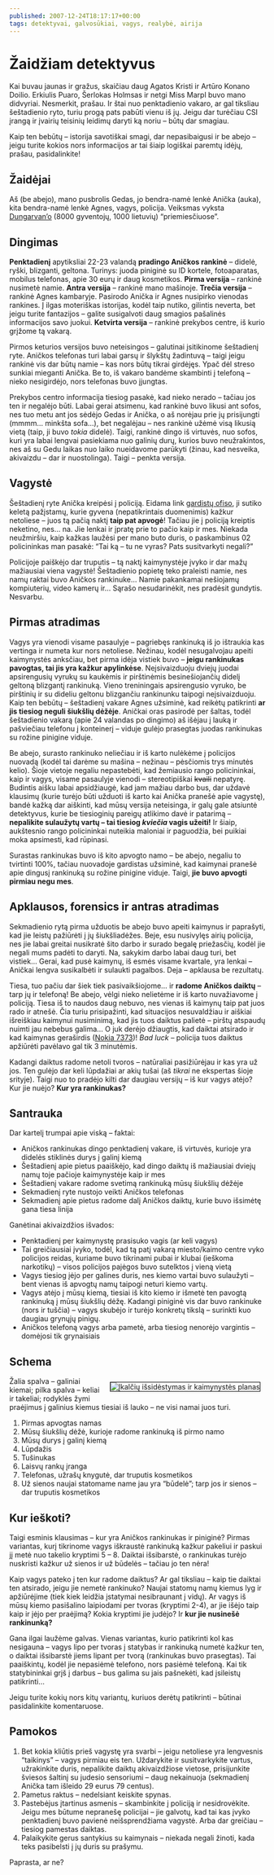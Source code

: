 ```yaml
---
published: 2007-12-24T18:17:17+00:00
tags: detektyvai, galvosūkiai, vagys, realybė, airija
---
```


# Žaidžiam detektyvus

<p>Kai buvau jaunas ir gražus, skaičiau daug Agatos Kristi ir Artūro Konano Doilio. Erkiulis Puaro, Šerlokas Holmsas ir netgi Miss Marpl buvo mano didvyriai. Nesmerkit, prašau. Ir štai nuo penktadienio vakaro, ar gal tiksliau šeštadienio ryto, turiu progą pats pabūti vienu iš jų. Jeigu dar turėčiau CSI įrangą ir įvairių teisinių leidimų daryti ką noriu – būtų dar smagiau.</p>
<p>Kaip ten bebūtų – istorija savotiškai smagi, dar nepasibaigusi ir be abejo – jeigu turite kokios nors informacijos ar tai šiaip logiškai paremtų idėjų, prašau, pasidalinkite!</p>
<h2>Žaidėjai</h2>
<p>Aš (be abejo), mano pusbrolis Gedas, jo bendra-namė lenkė Anička (auka), kita bendra-namė lenkė Agnes, vagys, policija. Veiksmas vyksta <a href="http://en.wikipedia.org/wiki/Dungarvan">Dungarvan’o</a> (8000 gyventojų, 1000 lietuvių) “priemiesčiuose”.<br>
<span id="more-15"></span></p>
<h2>Dingimas</h2>
<p><strong>Penktadienį</strong> apytiksliai 22-23 valandą <strong>pradingo Aničkos rankinė</strong> – didelė, ryški, blizganti, geltona. Turinys: juoda piniginė su ID kortele, fotoaparatas, mobilus telefonas, apie 30 eurų ir daug kosmetikos. <strong>Pirma versija</strong> – rankinė nusimetė namie. <strong>Antra versija</strong> – rankinė mano mašinoje. <strong>Trečia versija</strong> – rankinė Agnes kambaryje. Pasirodo Anička ir Agnes nusipirko vienodas rankines. Į ilgas moteriškas istorijas, kodėl taip nutiko, gilintis neverta, bet jeigu turite fantazijos – galite susigalvoti daug smagios pašalinės informacijos savo juokui. <strong>Ketvirta versija</strong> – rankinė prekybos centre, iš kurio grįžome tą vakarą.</p>
<p>Pirmos keturios versijos buvo neteisingos – galutinai įsitikinome šeštadienį ryte. Aničkos telefonas turi labai garsų ir šlykštų žadintuvą – taigi jeigu rankinė vis dar būtų namie – kas nors būtų tikrai girdėjęs. Ypač dėl streso sunkiai mieganti Anička. Be to, iš vakaro bandėme skambinti į telefoną – nieko nesigirdėjo, nors telefonas buvo įjungtas.</p>
<p>Prekybos centro informacija tiesiog pasakė, kad nieko nerado – tačiau jos ten ir negalėjo būti. Labai gerai atsimenu, kad rankinė buvo likusi ant sofos, nes tuo metu ant jos sėdėjo Gedas ir Anička, o aš norėjau prie jų prisijungti (mmmm… minkšta sofa…), bet negalėjau – nes rankinė užėmė visą likusią vietą (taip, ji buvo <em>tokia</em> didelė). Taigi, rankinė dingo iš virtuvės, nuo sofos, kuri yra labai lengvai pasiekiama nuo galinių durų, kurios buvo neužrakintos, nes aš su Gedu laikas nuo laiko nueidavome parūkyti (žinau, kad nesveika, akivaizdu – dar ir nuostolinga). Taigi – penkta versija.</p>
<h2>Vagystė</h2>
<p>Šeštadienį ryte Anička kreipėsi į policiją. Eidama link <a href="http://en.wikipedia.org/wiki/Garda_Síochána">gardistų ofiso</a>, ji sutiko keletą pažįstamų, kurie gyvena (nepatikrintais duomenimis) kažkur netoliese – juos tą pačią naktį <b>taip pat apvogė</b>! Tačiau jie į policiją kreiptis neketino, nes… na. Jie lenkai ir įpratę prie to pačio kaip ir mes. Niekada neužmiršiu, kaip kažkas laužėsi per mano buto duris, o paskambinus 02 policininkas man pasakė: “Tai ką – tu ne vyras? Pats susitvarkyti negali?”</p>
<p>Policijoje paiškėjo dar truputis – tą naktį kaimynystėje įvyko ir dar mažų mažiausiai viena vagystė! Šeštadienio popietę teko praleisti namie, nes namų raktai buvo Aničkos rankinuke… Namie pakankamai nešiojamų kompiuterių, video kamerų ir… Sąrašo nesudarinėkit, nes pradėsit gundytis. Nesvarbu.</p>
<h2>Pirmas atradimas</h2>
<p>Vagys yra vienodi visame pasaulyje – pagriebęs rankinuką iš jo ištraukia kas vertinga ir numeta kur nors netoliese. Nežinau, kodėl nesugalvojau apeiti kaimynystės anksčiau, bet pirma idėja vistiek buvo – <strong>jeigu rankinukas pavogtas, tai jis yra kažkur apylinkėse</strong>. Neįsivaizduoju dviejų juodai apsirengusių vyrukų su kaukėmis ir pirštinėmis besinešiojančių didelį geltoną blizgantį rankinuką. Vieno treniningais apsirengusio vyruko, be pirštinių ir su dideliu geltonu blizgančiu rankinunku taipogi neįsivaizduoju. Kaip ten bebūtų – šeštadienį vakare Agnes užsiminė, kad reikėtų patikrinti <strong>ar jis tiesiog neguli šiukšlių dėžėje</strong>. Aničkai oras pasirodė per šaltas, todėl šeštadienio vakarą (apie 24 valandas po dingimo) aš išėjau į lauką ir pašviečiau telefonu į konteinerį – viduje gulėjo prasegtas juodas rankinukas su rožine pinigine viduje.</p>
<p>Be abejo, surasto rankinuko neliečiau ir iš karto nulėkėme į policijos nuovadą (kodėl tai darėme su mašina – nežinau – pėsčiomis trys minutės kelio). Šioje vietoje negaliu nepastebėti, kad žemiausio rango policininkai, kaip ir vagys, visame pasaulyje vienodi – stereotipiškai <strike>kvaili</strike> nepatyrę. Budintis aišku labai apsidžiaugė, kad jam mažiau darbo bus, dar uždavė klausimų (kurie turėjo būti užduoti iš karto kai Anička pranešė apie vagystę), bandė kažką dar aiškinti, kad mūsų versija neteisinga, ir galų gale atsiuntė detektyvus, kurie be tiesioginių pareigų atlikimo davė ir patarimą – <strong>nepalikite sulaužytų vartų – tai tiesiog <em>kviečia</em> vagis užeiti!</strong> Ir šiaip, aukštesnio rango policininkai nuteikia maloniai ir paguodžia, bei puikiai moka apsimesti, kad rūpinasi.</p>
<p>Surastas rankinukas buvo iš kito apvogto namo – be abejo, negaliu to tvirtinti 100%, tačiau nuovadoje gardistas užsiminė, kad kaimynai pranešė apie dingusį rankinuką su rožine pinigine viduje. Taigi, <strong>jie buvo apvogti pirmiau negu mes</strong>.</p>
<h2>Apklausos, forensics ir antras atradimas</h2>
<p>Sekmadienio rytą pirma užduotis be abejo buvo apeiti kaimynus ir paprašyti, kad jie leistų pažiūrėti į jų šiukšliadėžes. Beje, esu nusivylęs airių policija, nes jie labai greitai nusikratė šito darbo ir surado begalę priežasčių, kodėl jie negali mums padėti to daryti. Na, sakykim darbo labai daug turi, bet vistiek… Gerai, kad pusė kaimynų, iš esmės visame kvartale, yra lenkai – Aničkai lengva susikalbėti ir sulaukti pagalbos. Deja – apklausa be rezultatų.</p>
<p>Tiesa, tuo pačiu dar šiek tiek pasivaikšiojome… ir <strong>radome Aničkos daiktų</strong> – tarp jų ir telefoną! Be abejo, vėlgi nieko nelietėme ir iš karto nuvažiavome į policiją. Tiesa iš to naudos daug nebuvo, nes vienas iš kaimynų taip pat juos rado ir atnešė. Čia turiu prisipažinti, kad situacijos nesuvaldžiau ir aiškiai išreiškiau kaimynui nusiminimą, kad jis tuos daiktus palietė – pirštų atspaudų nuimti jau nebebus galima… O juk derėjo džiaugtis, kad daiktai atsirado ir kad kaimynas geraširdis (<a href="http://europe.nokia.com/A4174152">Nokia 7373</a>)! <i>Bad luck</i> – policija tuos daiktus apžiūrėti pavėlavo gal tik 3 minutėmis.</p>
<p>Kadangi daiktus radome netoli tvoros – natūraliai pasižiūrėjau ir kas yra už jos. Ten gulėjo dar keli lūpdažiai ar akių tušai (aš <em>tikrai</em> ne ekspertas šioje srityje). Taigi nuo to pradėjo kilti dar daugiau versijų – iš kur vagys atėjo? Kur jie nuėjo? <strong>Kur yra rankinukas?</strong></p>
<h2>Santrauka</h2>
<p>Dar kartelį trumpai apie viską – faktai:</p>
<ul>
<li>Aničkos rankinukas dingo penktadienį vakare, iš virtuvės, kurioje yra didelės stiklinės durys į galinį kiemą</li>
<li>Šeštadienį apie pietus paaiškėjo, kad dingo daiktų iš mažiausiai dviejų namų toje pačioje kaimynystėje kaip ir mes</li>
<li>Šeštadienį vakare radome svetimą rankinuką mūsų šiukšlių dėžėje</li>
<li>Sekmadienį ryte nustojo veikti Aničkos telefonas</li>
<li>Sekmadienį apie pietus radome dalį Aničkos daiktų, kurie buvo išsimėtę gana tiesa linija</li>
</ul>
<p>Ganėtinai akivaizdžios išvados:</p>
<ul>
<li>Penktadienį per kaimynystę prasisuko vagis (ar keli vagys)</li>
<li>Tai greičiausiai įvyko, todėl, kad tą patį vakarą miesto/kaimo centre vyko policijos reidas, kuriame buvo tikrinami pubai ir klubai (ieškoma narkotikų) – visos policijos pajėgos buvo sutelktos į vieną vietą</li>
<li>Vagys tiesiog įėjo per galines duris, nes kiemo vartai buvo sulaužyti – bent vienas iš apvogtų namų taipogi neturi kiemo vartų.</li>
<li>Vagys atėjo į mūsų kiemą, tiesiai iš kito kiemo ir išmetė ten pavogtą rankinuką į mūsų šiukšlių dėžę. Kadangi piniginė vis dar buvo rankinuke (nors ir tuščia) – vagys skubėjo ir turėjo konkretų tikslą – surinkti kuo daugiau grynųjų pinigų.</li>
<li>Aničkos telefoną vagys arba pametė, arba tiesiog nenorėjo vargintis – domėjosi tik grynaisiais</li>
</ul>
<h2>Schema</h2>
<p><a href="https://www.dominykas.lt/uploads/2007/12/schema.png" title="Įkalčių išsidėstymas ir kaimynystės planas"><img src="https://www.dominykas.lt/uploads/2007/12/schema.png" alt="Įkalčių išsidėstymas ir kaimynystės planas" align="right" style="border: 1px solid #000;margin: 10px;"></a> Žalia spalva – galiniai kiemai; pilka spalva – keliai ir takeliai; rodyklės žymi praėjimus į galinius kiemus tiesiai iš lauko – ne visi namai juos turi.</p>
<ol>
<li>Pirmas apvogtas namas</li>
<li>Mūsų šiukšlių dėžė, kurioje radome rankinuką iš pirmo namo</li>
<li>Mūsų durys į galinį kiemą</li>
<li>Lūpdažis</li>
<li>Tušinukas</li>
<li>Laisvų rankų įranga</li>
<li>Telefonas, užrašų knygutė, dar truputis kosmetikos</li>
<li>Už sienos naujai statomame name jau yra “būdelė”; tarp jos ir sienos – dar truputis kosmetikos</li>
</ol>
<h2>Kur ieškoti?</h2>
<p>Taigi esminis klausimas – kur yra Aničkos rankinukas ir piniginė? Pirmas variantas, kurį tikrinome vagys iškraustė rankinuką kažkur pakeliui ir paskui jį metė nuo takelio kryptimi 5 – 8. Daiktai išsibarstė, o rankinukas turėjo nuskristi kažkur už sienos ir už būdelės – tačiau jo ten nėra! </p>
<p>Kaip vagys pateko į ten kur radome daiktus? Ar gal tiksliau – kaip tie daiktai ten atsirado, jeigu jie nemetė rankinuko? Naujai statomų namų kiemus lyg ir apžiūrėjime (tiek kiek leidžia įstatymai nesibraunant į vidų). Ar vagys iš mūsų kiemo pasišalino laipiodami per tvoras (kryptimi 2-4), ar jie išėjo taip kaip ir įėjo per praėjimą? Kokia kryptimi jie judėjo? Ir <strong>kur jie nusinešė rankinunką?</strong></p>
<p>Gana ilgai laužėme galvas. Vienas variantas, kurio patikrinti kol kas nesigauna – vagys lipo per tvoras į statybas ir rankinuką numetė kažkur ten, o daiktai išsibarstė jiems lipant per tvorą (rankinukas buvo prasegtas). Tai paaiškintų, kodėl jie nepasiėmė telefono, nors pasiėmė telefoną. Kai tik statybininkai grįš į darbus – bus galima su jais pašnekėti, kad įsileistų patikrinti…</p>
<p>Jeigu turite kokių nors kitų variantų, kuriuos derėtų patikrinti – būtinai pasidalinkite komentaruose.</p>
<h2>Pamokos</h2>
<ol>
<li>Bet kokia kliūtis prieš vagystę yra svarbi – jeigu netoliese yra lengvesnis “taikinys” – vagys pirmiau eis ten. Uždarykite ir susitvarkykite vartus, užrakinkite duris, nepalikite daiktų akivaizdžiose vietose, prisijunkite šviesos šaltinį su judesio sensoriumi – daug nekainuoja (sekmadienį Anička tam išleido 29 eurus 79 centus).</li>
<li>Pametus raktus – nedelsiant keiskite spynas.</li>
<li>Pastebėjus įtartinus asmenis – skambinkite į policiją ir nesidrovėkite. Jeigu mes būtume nepranešę policijai – jie galvotų, kad tai kas įvyko penktadienį buvo pavienė neišsprendžiama vagystė. Arba dar greičiau – tiesiog pamestas daiktas.</li>
<li>Palaikykite gerus santykius su kaimynais – niekada negali žinoti, kada teks pasibelsti į jų duris su prašymu.</li>
</ol>
<p>Paprasta, ar ne?</p>